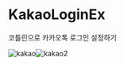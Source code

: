 # KakaoLoginEx
코틀린으로 카카오톡 로그인 설정하기

![kakao](https://user-images.githubusercontent.com/86704889/137045264-9282d7a2-d319-481c-bb79-2457d78a6ffb.png)![kakao2](https://user-images.githubusercontent.com/86704889/137045314-d125fb37-0c5d-48f7-9742-ffdfeaf1ef2e.png)
